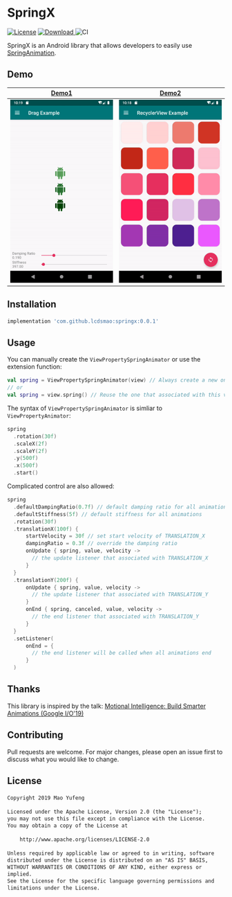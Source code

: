 # SpringX

[![License](https://img.shields.io/badge/License-Apache%202.0-blue.svg)](https://opensource.org/licenses/Apache-2.0)
[ ![Download](https://api.bintray.com/packages/lcdsmao/maven/springx/images/download.svg) ](https://bintray.com/lcdsmao/maven/springx/_latestVersion)
![CI](https://github.com/lcdsmao/SpringX/workflows/Android%20CI/badge.svg)

SpringX is an Android library that allows developers to easily use [SpringAnimation](https://developer.android.com/reference/android/support/animation/SpringAnimation).

## Demo

| [Demo1](./sample/src/main/java/com/github/lcdsmao/springsample/DragExampleFragment.kt) | [Demo2](./sample/src/main/java/com/github/lcdsmao/springsample/SpringMoveItemAnimator.kt) |
|-|-|
| <img src='./art/anim1.gif' width='256'> | <img src='./art/anim2.gif' width='256'> |


## Installation

```gradle
implementation 'com.github.lcdsmao:springx:0.0.1'
```

## Usage

You can manually create the `ViewPropertySpringAnimator` or use the extension function:
 
```kotlin
val spring = ViewPropertySpringAnimator(view) // Always create a new one
// or
val spring = view.spring() // Reuse the one that associated with this view
```

The syntax of `ViewPropertySpringAnimator` is simliar to `ViewPropertyAnimator`:

```kotlin
spring
  .rotation(30f)
  .scaleX(2f)
  .scaleY(2f)
  .y(500f)
  .x(500f)
  .start()
```

Complicated control are also allowed:

```kotlin
spring
  .defaultDampingRatio(0.7f) // default damping ratio for all animations
  .defaultStiffness(5f) // default stiffness for all animations
  .rotation(30f)
  .translationX(100f) {
      startVelocity = 30f // set start velocity of TRANSLATION_X
      dampingRatio = 0.3f // override the damping ratio
      onUpdate { spring, value, velocity ->
        // the update listener that associated with TRANSLATION_X
      }
  }
  .translationY(200f) {
      onUpdate { spring, value, velocity ->
        // the update listener that associated with TRANSLATION_Y
      }
      onEnd { spring, canceled, value, velocity ->
        // the end listener that associated with TRANSLATION_Y
      }
  }
  .setListener(
      onEnd = {
        // the end listener will be called when all animations end
      }
  )
```

## Thanks

This library is inspired by the talk: [Motional Intelligence: Build Smarter Animations (Google I/O'19)
](https://youtu.be/f3Lm8iOr4mE?t=709)

## Contributing

Pull requests are welcome. For major changes, please open an issue first to discuss what you would like to change.

## License

```
Copyright 2019 Mao Yufeng

Licensed under the Apache License, Version 2.0 (the "License");
you may not use this file except in compliance with the License.
You may obtain a copy of the License at

    http://www.apache.org/licenses/LICENSE-2.0

Unless required by applicable law or agreed to in writing, software
distributed under the License is distributed on an "AS IS" BASIS,
WITHOUT WARRANTIES OR CONDITIONS OF ANY KIND, either express or implied.
See the License for the specific language governing permissions and
limitations under the License.
```
